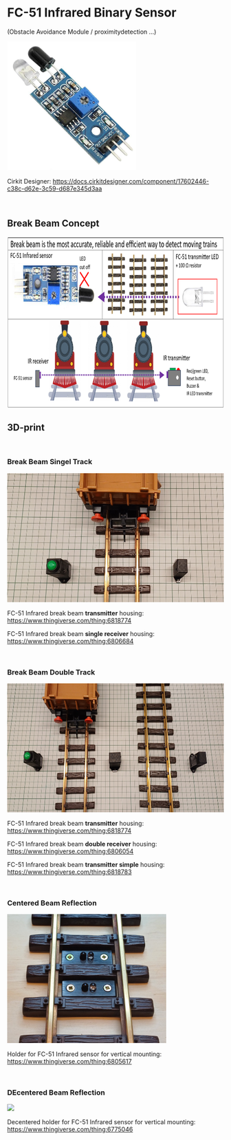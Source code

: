 # FC-51 Infrared Binary Sensor 
(Obstacle Avoidance Module /  proximitydetection ...)

<img src="https://github.com/MTD2A/FC-51/blob/main/image/Infrared-Obstacle-Avoidance-Sensor-Module-FC-51.png" width="300" height="300">

Cirkit Designer: https://docs.cirkitdesigner.com/component/17602446-c38c-d62e-3c59-d687e345d3aa

<br/>

## Break Beam Concept

<img src="https://github.com/MTD2A/FC-51/blob/main/image/Break%20Beam%20concept.png" height="400">

<br/>

## 3D-print

<br/>

### Break Beam Singel Track

<img src="https://github.com/MTD2A/FC-51/blob/main/image/FC-51%20single%20receiver%20and%20transmitter.jpg" height="300">

FC-51 Infrared break beam **transmitter** housing: https://www.thingiverse.com/thing:6818774

FC-51 Infrared break beam **single receiver** housing: https://www.thingiverse.com/thing:6806684

<br/>

### Break Beam Double Track

<img src="https://github.com/MTD2A/FC-51/blob/main/image/FC-51%20double%20receiver%20and%20transmitter.jpg" height="300">

FC-51 Infrared break beam **transmitter** housing: https://www.thingiverse.com/thing:6818774

FC-51 Infrared break beam **double receiver** housing: https://www.thingiverse.com/thing:6806054

FC-51 Infrared break beam **transmitter simple** housing: https://www.thingiverse.com/thing:6818783

<br/>

### Centered Beam Reflection

<img src="https://github.com/MTD2A/FC-51/blob/main/image/Train%20track%20holder%20with%20FC-51%20mounted%20on%20track%202.png" height="300">

Holder for FC-51 Infrared sensor for vertical mounting: https://www.thingiverse.com/thing:6805617

<br/>

### DEcentered Beam Reflection

<img src="https://github.com/MTD2A/FC-51/blob/main/image/Train%20track%20decentered%20holder%20with%20FC-51%20mounted%20on%20track%202.png" height="300">

Decentered holder for FC-51 Infrared sensor for vertical mounting: https://www.thingiverse.com/thing:6775046
